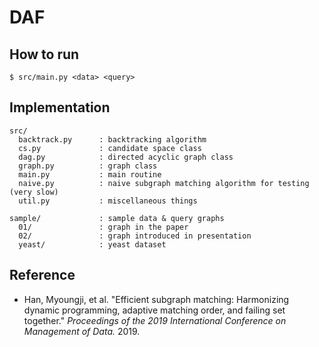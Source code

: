 # DAF

## How to run
```
$ src/main.py <data> <query>
```

## Implementation
```
src/
  backtrack.py      : backtracking algorithm
  cs.py             : candidate space class
  dag.py            : directed acyclic graph class
  graph.py          : graph class
  main.py           : main routine
  naive.py          : naive subgraph matching algorithm for testing (very slow)
  util.py           : miscellaneous things
  
sample/             : sample data & query graphs
  01/               : graph in the paper
  02/               : graph introduced in presentation
  yeast/            : yeast dataset
```

## Reference
- Han, Myoungji, et al. "Efficient subgraph matching: Harmonizing dynamic programming, adaptive matching order, and failing set together." *Proceedings of the 2019 International Conference on Management of Data.* 2019.
